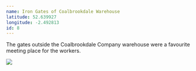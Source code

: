 ```yaml
---
name: Iron Gates of Coalbrookdale Warehouse
latitude: 52.639927
longitude: -2.492813
id: 8
---
```


The gates outside the Coalbrookdale Company warehouse were a favourite meeting place for the workers.

![](/images/historic-photos/people_outside_the_gates.jpg "")
